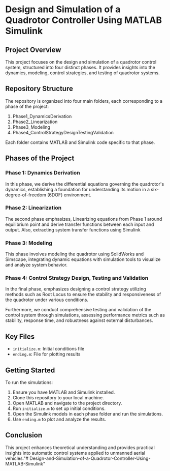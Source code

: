 # Design and Simulation of a Quadrotor Controller Using MATLAB Simulink

## Project Overview

This project focuses on the design and simulation of a quadrotor control system, structured into four distinct phases. It provides insights into the dynamics, modeling, control strategies, and testing of quadrotor systems.

## Repository Structure

The repository is organized into four main folders, each corresponding to a phase of the project:

1. Phase1_DynamicsDerivation
2. Phase2_Linearization
3. Phase3_Modeling
4. Phase4_ControlStrategyDesignTestingValidation

Each folder contains MATLAB and Simulink code specific to that phase.

## Phases of the Project

### Phase 1: Dynamics Derivation

In this phase, we derive the differential equations governing the quadrotor's dynamics, establishing a foundation for understanding its motion in a six-degree-of-freedom (6DOF) environment.

### Phase 2: Linearization

The second phase emphasizes, Linearizing equations from Phase 1 around equilibrium point and derive transfer functions between each input and output. Also, extracting system transfer functions using Simulink

### Phase 3: Modeling

This phase involves modeling the quadrotor using SolidWorks and Simscape, integrating dynamic equations with simulation tools to visualize and analyze system behavior.

### Phase 4: Control Strategy Design, Testing and Validation

In the final phase, emphasizes designing a control strategy utilizing methods such as Root Locus to ensure the stability and responsiveness of the quadrotor under various conditions.

Furthermore, we conduct comprehensive testing and validation of the control system through simulations, assessing performance metrics such as stability, response time, and robustness against external disturbances.

## Key Files

- `initialize.m`: Initial conditions file
- `ending.m`: File for plotting results

## Getting Started

To run the simulations:

1. Ensure you have MATLAB and Simulink installed.
2. Clone this repository to your local machine.
3. Open MATLAB and navigate to the project directory.
4. Run `initialize.m` to set up initial conditions.
5. Open the Simulink models in each phase folder and run the simulations.
6. Use `ending.m` to plot and analyze the results.

## Conclusion

This project enhances theoretical understanding and provides practical insights into automatic control systems applied to unmanned aerial vehicles."# Design-and-Simulation-of-a-Quadrotor-Controller-Using-MATLAB-Simulink" 
